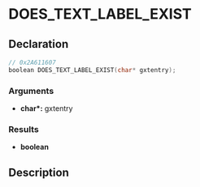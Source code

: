 # DOES_TEXT_LABEL_EXIST

## Declaration
```cpp
// 0x2A611607
boolean DOES_TEXT_LABEL_EXIST(char* gxtentry);
```

### Arguments
- **char\*:** gxtentry

### Results
- **boolean**

## Description
